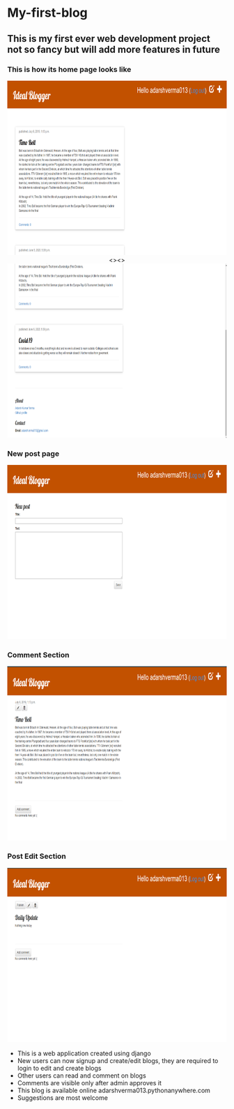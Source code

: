# My-first-blog
## This is my first ever web development project not so fancy but will add more features in future
### This is how its home page looks like
<p align="center">
<img src="/images/Home%231.png" height="400" />
<><>
<img src="/images/Home%232.png" height="400" /> 
</p>

### New post page

<img src="/images/NewPost.png" height="400" />

### Comment Section

<img src="/images/CommentSec.png" height="400" />

### Post Edit Section

<img src="/images/Edit.png" height="400" />

* This is a web application created using django
* New users can now signup and create/edit blogs, they are required to login to edit and create blogs
* Other users can read and comment on blogs
* Comments are visible only after admin approves it
* This blog is available online adarshverma013.pythonanywhere.com
* Suggestions are most welcome
